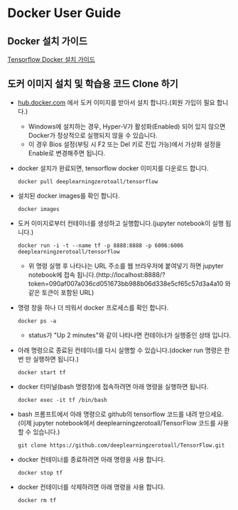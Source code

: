 # Docker User Guide

## Docker 설치 가이드

[Tensorflow Docker 설치 가이드](https://github.com/deeplearningzerotoall/TensorFlow/blob/master/docker_user_guide.md)

## 도커 이미지 설치 및 학습용 코드 Clone 하기

- [hub.docker.com](http://hub.docker.com) 에서 도커 이미지를 받아서 설치 합니다.(회원 가입이 필요 합니다.)

    - Windows에 설치하는 경우, Hyper-V가 활성화(Enabled) 되어 있지 않으면 Docker가 정상적으로 실행되지 않을 수 있습니다.
    - 이 경우 Bios 설정(부팅 시 F2 또는 Del 키로 진입 가능)에서 가상화 설정을 Enable로 변경해주면 됩니다.

- docker 설치가 완료되면, tensorflow docker 이미지를 다운로드 합니다.

    `docker pull deeplearningzerotoall/tensorflow`

- 설치된 docker images를 확인 합니다.

    `docker images`

- 도커 이미지로부터 컨테이너를 생성하고 실행합니다.(jupyter notebook이 실행 됩니다.)

    `docker run -i -t --name tf -p 8888:8888 -p 6006:6006 deeplearningzerotoall/tensorflow`

    - 위 명령 실행 후 나타나는 URL 주소를 웹 브라우저에 붙여넣기 하면 jupyter notebook에 접속 됩니다.(http://localhost:8888/?token=090af007a036cd051673bb988b06d338e5cf65c57d3a4a10 와 같은 토큰이 포함된 URL)

- 명령 창을 하나 더 띄워서 docker 프로세스를 확인 합니다.

    `docker ps -a`

    - status가 "Up 2 minutes"와 같이 나타나면 컨테이너가 실행중인 상태 입니다.

- 아래 명령으로 종료된 컨테이너를 다시 실행할 수 있습니다.(docker run 명령은 한번 만 실행하면 됩니다.)

    `docker start tf`

- docker 터미널(bash 명령창)에 접속하려면 아래 명령을 실행하면 됩니다.

    `docker exec -it tf /bin/bash`

- bash 프롬프트에서 아래 명령으로 github의 tensorflow 코드를 내려 받으세요. (이제 jupyter notebook에서 deeplearningzerotoall/TensorFlow 코드를 사용할 수 있습니다.)

    `git clone https://github.com/deeplearningzerotoall/TensorFlow.git`

- docker 컨테이너를 종료하려면 아래 명령을 사용 합니다.

    `docker stop tf`

- docker 컨테이너를 삭제하려면 아래 명령을 사용 합니다.

    `docker rm tf`
